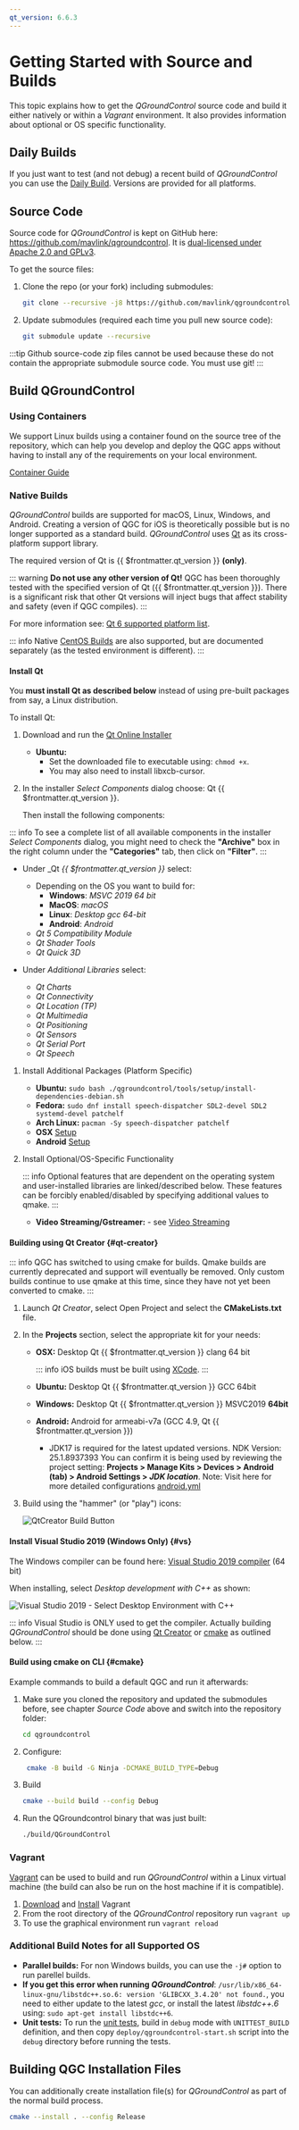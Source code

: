 ```yaml
---
qt_version: 6.6.3
---
```


# Getting Started with Source and Builds

This topic explains how to get the _QGroundControl_ source code and build it either natively or within a _Vagrant_ environment.
It also provides information about optional or OS specific functionality.

## Daily Builds

If you just want to test (and not debug) a recent build of _QGroundControl_ you can use the [Daily Build](../../qgc-user-guide/releases/daily_builds.md).
Versions are provided for all platforms.

## Source Code

Source code for _QGroundControl_ is kept on GitHub here: https://github.com/mavlink/qgroundcontrol.
It is [dual-licensed under Apache 2.0 and GPLv3](https://github.com/mavlink/qgroundcontrol/blob/master/.github/COPYING.md).

To get the source files:

1. Clone the repo (or your fork) including submodules:

   ```sh
   git clone --recursive -j8 https://github.com/mavlink/qgroundcontrol.git
   ```

2. Update submodules (required each time you pull new source code):

   ```sh
   git submodule update --recursive
   ```

:::tip
Github source-code zip files cannot be used because these do not contain the appropriate submodule source code.
You must use git!
:::

## Build QGroundControl

### Using Containers

We support Linux builds using a container found on the source tree of the repository, which can help you develop and deploy the QGC apps without having to install any of the requirements on your local environment.

[Container Guide](../getting_started/container.md)

### Native Builds

_QGroundControl_ builds are supported for macOS, Linux, Windows, and Android. Creating a version of QGC for iOS is theoretically possible but is no longer supported as a standard build.
_QGroundControl_ uses [Qt](http://www.qt.io) as its cross-platform support library. 

The required version of Qt is {{ $frontmatter.qt_version }} **(only)**. 

  ::: warning
  **Do not use any other version of Qt!**
  QGC has been thoroughly tested with the specified version of Qt ({{ $frontmatter.qt_version }}).
  There is a significant risk that other Qt versions will inject bugs that affect stability and safety (even if QGC compiles).
  :::

For more information see: [Qt 6 supported platform list](https://doc.qt.io/qt-6/supported-platforms.html).

::: info
Native [CentOS Builds](../getting_started/cent_os.md) are also supported, but are documented separately (as the tested environment is different).
:::

#### Install Qt

You **must install Qt as described below** instead of using pre-built packages from say, a Linux distribution.

To install Qt:

1. Download and run the [Qt Online Installer](http://www.qt.io/download-open-source)
   - **Ubuntu:**
     - Set the downloaded file to executable using: `chmod +x`.
     - You may also need to install libxcb-cursor.

1. In the installer _Select Components_ dialog choose: Qt {{ $frontmatter.qt_version }}.

   Then install the following components:

::: info
To see a complete list of all available components in the installer _Select Components_ dialog, you might need to check the **"Archive"** box in the right column under the **"Categories"** tab, then click on **"Filter"**.
:::

   - Under _Qt _{{ $frontmatter.qt_version }}_ select:
       - Depending on the OS you want to build for:
			- **Windows**: _MSVC 2019 64 bit_
			- **MacOS**: _macOS_
			- **Linux**: _Desktop gcc 64-bit_
			- **Android**: _Android_
		- _Qt 5 Compatibility Module_
		- _Qt Shader Tools_
		- _Qt Quick 3D_

   - Under _Additional Libraries_ select:
     - _Qt Charts_
     - _Qt Connectivity_
     - _Qt Location (TP)_
     - _Qt Multimedia_
     - _Qt Positioning_
     - _Qt Sensors_
     - _Qt Serial Port_
     - _Qt Speech_

1. Install Additional Packages (Platform Specific)

   - **Ubuntu:** `sudo bash ./qgroundcontrol/tools/setup/install-dependencies-debian.sh`
   - **Fedora:** `sudo dnf install speech-dispatcher SDL2-devel SDL2 systemd-devel patchelf`
   - **Arch Linux:** `pacman -Sy speech-dispatcher patchelf`
   - **OSX** [Setup](https://doc.qt.io/qt-6/macos.html)
   - **Android** [Setup](https://doc.qt.io/qt-6/android-getting-started.html)

1. Install Optional/OS-Specific Functionality

   ::: info
   Optional features that are dependent on the operating system and user-installed libraries are linked/described below.
   These features can be forcibly enabled/disabled by specifying additional values to qmake.
   :::

   - **Video Streaming/Gstreamer:** - see [Video Streaming](https://github.com/mavlink/qgroundcontrol/blob/master/VideoReceiverApp/README.md)


#### Building using Qt Creator {#qt-creator}

 ::: info
 QGC has switched to using cmake for builds. Qmake builds are currently deprecated and support will eventually be removed.
 Only custom builds continue to use qmake at this time, since they have not yet been converted to cmake.
 :::

1. Launch _Qt Creator_, select Open Project and select the **CMakeLists.txt** file.
1. In the **Projects** section, select the appropriate kit for your needs:

   - **OSX:** Desktop Qt {{ $frontmatter.qt_version }} clang 64 bit

     ::: info
     iOS builds must be built using [XCode](http://doc.qt.io/qt-5/ios-support.html).
     :::

   - **Ubuntu:** Desktop Qt {{ $frontmatter.qt_version }} GCC 64bit
   - **Windows:** Desktop Qt {{ $frontmatter.qt_version }} MSVC2019 **64bit**
   - **Android:** Android for armeabi-v7a (GCC 4.9, Qt {{ $frontmatter.qt_version }})
     - JDK17 is required for the latest updated versions. NDK Version: 25.1.8937393
       You can confirm it is being used by reviewing the project setting: **Projects > Manage Kits > Devices > Android (tab) > Android Settings > _JDK location_**.
	Note: Visit here for more detailed configurations [android.yml](.github/workflows/android.yml)

1. Build using the "hammer" (or "play") icons:

   ![QtCreator Build Button](../../../assets/dev_getting_started/qt_creator_build_qgc.png)

#### Install Visual Studio 2019 (Windows Only) {#vs}

The Windows compiler can be found here: [Visual Studio 2019 compiler](https://visualstudio.microsoft.com/vs/older-downloads/) (64 bit)

When installing, select _Desktop development with C++_ as shown:

![Visual Studio 2019 - Select Desktop Environment with C++](../../../assets/dev_getting_started/visual_studio_select_features.png)

::: info
Visual Studio is ONLY used to get the compiler. Actually building _QGroundControl_ should be done using [Qt Creator](#qt-creator) or [cmake](#cmake) as outlined below.
:::

#### Build using cmake on CLI {#cmake}

Example commands to build a default QGC and run it afterwards:

1. Make sure you cloned the repository and updated the submodules before, see chapter _Source Code_ above and switch into the repository folder:

   ```sh
   cd qgroundcontrol
   ```

1. Configure:

   ```sh
	cmake -B build -G Ninja -DCMAKE_BUILD_TYPE=Debug
   ```

1. Build

   ```sh
   cmake --build build --config Debug
   ```

1. Run the QGroundcontrol binary that was just built:

   ```sh
   ./build/QGroundControl
   ```

### Vagrant

[Vagrant](https://www.vagrantup.com/) can be used to build and run _QGroundControl_ within a Linux virtual machine (the build can also be run on the host machine if it is compatible).

1. [Download](https://www.vagrantup.com/downloads.html) and [Install](https://www.vagrantup.com/docs/getting-started/) Vagrant
1. From the root directory of the _QGroundControl_ repository run `vagrant up`
1. To use the graphical environment run `vagrant reload`

### Additional Build Notes for all Supported OS

- **Parallel builds:** For non Windows builds, you can use the `-j#` option to run parellel builds.
- **If you get this error when running _QGroundControl_**: `/usr/lib/x86_64-linux-gnu/libstdc++.so.6: version 'GLIBCXX_3.4.20' not found.`, you need to either update to the latest _gcc_, or install the latest _libstdc++.6_ using: `sudo apt-get install libstdc++6`.
- **Unit tests:** To run the [unit tests](../contribute/unit_tests.md), build in `debug` mode with `UNITTEST_BUILD` definition, and then copy `deploy/qgroundcontrol-start.sh` script into the `debug` directory before running the tests.

## Building QGC Installation Files

You can additionally create installation file(s) for _QGroundControl_ as part of the normal build process.

```sh
cmake --install . --config Release
```
